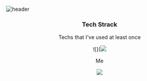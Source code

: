 ![header](https://capsule-render.vercel.app/api?type=shark&color=auto&height=300&section=header&text=Giho%20Nam&fontSize=90)
<h3 align ="center">Tech Strack</h3>
<p align = "center">Techs that I've used at least once </p>

<p align = "center">
![](<img src="https://img.shields.io/badge/Python-3766AB?style=flat-square&logo=Python&logoColor=white") ![](<img src="https://img.shields.io/badge/JavaScript-F7DF1E?style=flat-square&logo=JavaScript&logoColor=black") ![](<img src="https://img.shields.io/badge/aws-232F3E?style=flat-square&logo=Amazon AWS&logoColor=white") ![](<img src="https://img.shields.io/badge/Blazor-512BD4?style=flat-square&logo=Blazor&logoColor=white") ![](<img src="https://img.shields.io/badge/Electron-47848F?style=flat-square&logo=Electron&logoColor=white")</p>


<p align = "center">Me</p>

<p align= "center" href="https://www.instagram.com/lime_s_ho/">
 <img 
        src="http://img.shields.io/badge/Instagram-E4405F?style=flat&logo=Instagram&link=https://www.instagram.com/lime_s_ho/"
        style="height : auto; margin-left : 10px; margin-right : 10px;"/>
</p>

